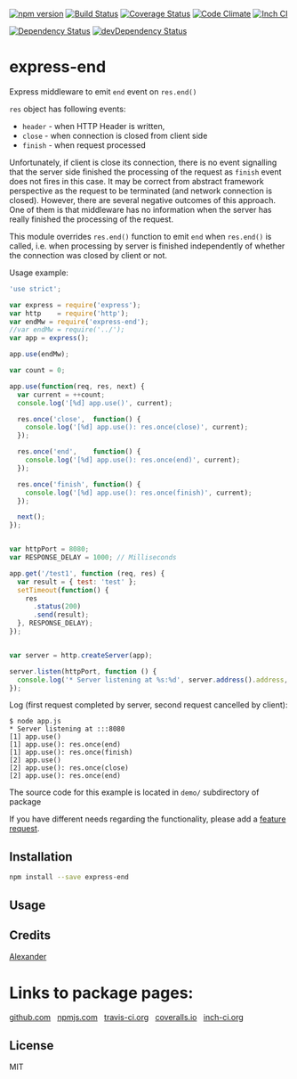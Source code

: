 [![npm version](https://badge.fury.io/js/express-end.svg)](http://badge.fury.io/js/express-end)
[![Build Status](https://travis-ci.org/alykoshin/express-end.svg)](https://travis-ci.org/alykoshin/express-end)
[![Coverage Status](https://coveralls.io/repos/alykoshin/express-end/badge.svg?branch=master&service=github)](https://coveralls.io/github/alykoshin/express-end?branch=master)
[![Code Climate](https://codeclimate.com/github/alykoshin/express-end/badges/gpa.svg)](https://codeclimate.com/github/alykoshin/express-end)
[![Inch CI](https://inch-ci.org/github/alykoshin/express-end.svg?branch=master)](https://inch-ci.org/github/alykoshin/express-end)

[![Dependency Status](https://david-dm.org/alykoshin/express-end/status.svg)](https://david-dm.org/alykoshin/express-end#info=dependencies)
[![devDependency Status](https://david-dm.org/alykoshin/express-end/dev-status.svg)](https://david-dm.org/alykoshin/express-end#info=devDependencies)


# express-end

Express middleware to emit `end` event on `res.end()`

`res` object has following events: 
- `header` - when HTTP Header is written, 
- `close`  - when connection is closed from client side
- `finish` - when request processed 

Unfortunately, if client is close its connection, there is no event signalling that the server side finished the processing of the request as `finish` event does not fires in this case.
It may be correct from abstract framework perspective as the request to be terminated (and network connection is closed).
However, there are several negative outcomes of this approach. One of them is that middleware has no information when the server has really finished the processing of the request. 

This module overrides `res.end()` function to emit `end` when `res.end()` is called, i.e. when processing by server is finished independently of whether the connection was closed by client or not. 


Usage example:
 
```js
'use strict';

var express = require('express');
var http    = require('http');
var endMw = require('express-end');
//var endMw = require('../');
var app = express();

app.use(endMw);

var count = 0;

app.use(function(req, res, next) {
  var current = ++count;
  console.log('[%d] app.use()', current);

  res.once('close',  function() {
    console.log('[%d] app.use(): res.once(close)', current);
  });

  res.once('end',    function() {
    console.log('[%d] app.use(): res.once(end)', current);
  });

  res.once('finish', function() {
    console.log('[%d] app.use(): res.once(finish)', current);
  });

  next();
});


var httpPort = 8080;
var RESPONSE_DELAY = 1000; // Milliseconds

app.get('/test1', function (req, res) {
  var result = { test: 'test' };
  setTimeout(function() {
    res
      .status(200)
      .send(result);
  }, RESPONSE_DELAY);
});


var server = http.createServer(app);

server.listen(httpPort, function () {
  console.log('* Server listening at %s:%d', server.address().address, server.address().port);
});
```

Log (first request completed by server, second request cancelled by client):

```
$ node app.js 
* Server listening at :::8080
[1] app.use()
[1] app.use(): res.once(end)
[1] app.use(): res.once(finish)
[2] app.use()
[2] app.use(): res.once(close)
[2] app.use(): res.once(end)
``` 

The source code for this example is located in `demo/` subdirectory of package


If you have different needs regarding the functionality, please add a [feature request](https://github.com/alykoshin/express-end/issues).


## Installation

```sh
npm install --save express-end
```

## Usage


## Credits
[Alexander](https://github.com/alykoshin/)


# Links to package pages:

[github.com](https://github.com/alykoshin/express-end) &nbsp; [npmjs.com](https://www.npmjs.com/package/express-end) &nbsp; [travis-ci.org](https://travis-ci.org/alykoshin/express-end) &nbsp; [coveralls.io](https://coveralls.io/github/alykoshin/express-end) &nbsp; [inch-ci.org](https://inch-ci.org/github/alykoshin/express-end)


## License

MIT
